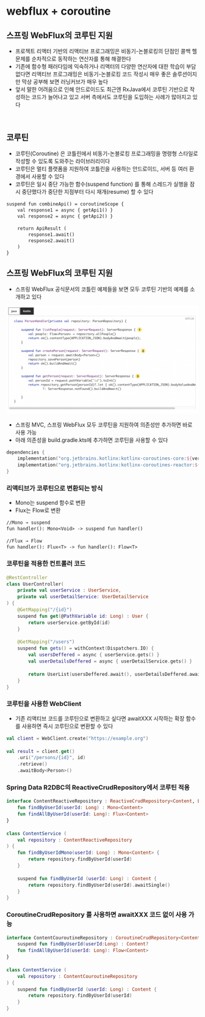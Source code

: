 # webflux + coroutine 

## 스프링 WebFlux의 코루틴 지원

- 프로젝트 리액터 기반의 리액티브 프로그래밍은 비동기-논블로킹의 단점인 콜백 헬 문제를 순차적으로 동작하는 연산자를 통해 해결한다
- 기존에 함수형 패러다임에 익숙하거나 리액터의 다양한 연산자에 대한 학습이 부담 없다면 리액티브 프로그래밍은 비동기-논블로킹 코드 작성시 매우 좋은 솔루션이지만 막상 공부해 보면 러닝커브가 매우 높다
- 앞서 말한 어려움으로 인해 안드로이드도 최근엔 RxJava에서 코루틴 기반으로 작성하는 코드가 늘어나고 있고 서버 측에서도 코루틴을 도입하는 사례가 많아지고 있다

<br/>

## 코루틴

- 코루틴(Coroutine) 은 코틀린에서 비동기-논블로킹 프로그래밍을 명령형 스타일로 작성할 수 있도록 도와주는 라이브러리이다
- 코루틴은 멀티 플랫폼을 지원하여 코틀린을 사용하는 안드로이드, 서버 등 여러 환경에서 사용할 수 있다
- 코루틴은 일시 중단 가능한 함수(suspend function) 를 통해 스레드가 실행을 잠시 중단했다가 중단한 지점부터 다시 재개(resume) 할 수 있다

```
suspend fun combineApi() = coroutineScope {
    val response1 = async { getApi1() }
    val response2 = async { getApi2() }
    
    return ApiResult (
        response1.await()
        response2.await()
    )
}
```


## 스프링 WebFlux의 코루틴 지원

- 스프링 WebFlux 공식문서의 코틀린 예제들을 보면 모두 코루틴 기반의 예제를 소개하고 있다

![img.png](../image/webflux_009_1.png)

- 스프링 MVC, 스프링 WebFlux 모두 코루틴을 지원하여 의존성만 추가하면 바로 사용 가능
- 아래 의존성을 build.gradle.kts에 추가하면 코루틴을 사용할 수 있다

```kotlin
dependencies {
    implementation("org.jetbrains.kotlinx:kotlinx-coroutines-core:${version}")
    implementation("org.jetbrains.kotlinx:kotlinx-coroutines-reactor:${version}")
}
```

### 리액티브가 코루틴으로 변환되는 방식

- Mono는 suspend 함수로 변환
- Flux는 Flow로 변환

```
//Mono → suspend
fun handler(): Mono<Void> -> suspend fun handler()

//Flux → Flow
fun handler(): Flux<T> -> fun handler(): Flow<T>
```

### 코루틴을 적용한 컨트롤러 코드

```kotlin
@RestController
class UserController(
    private val userService : UserService,
    private val userDetailService: UserDetailService
) {
    @GetMapping("/{id}")
    suspend fun get(@PathVariable id: Long) : User {
        return userService.getById(id)
    }
    
    @GetMapping("/users")
    suspend fun gets() = withContext(Dispatchers.IO) {
        val usersDeffered = async { userService.gets() }
        val userDetailsDeffered = async { userDetailService.gets() }
        
        return UserList(usersDeffered.await(), userDetailsDeffered.await())
    }
}
```

### 코루틴을 사용한 WebClient

- 기존 리액티브 코드를 코루틴으로 변환하고 싶다면 awaitXXX 시작하는 확장 함수를 사용하면 즉시 코루틴으로 변환할 수 있다

```kotlin
val client = WebClient.create("https://example.org")

val result = client.get()
    .uri("/persons/{id}", id)
    .retrieve()
    .awaitBody<Person>()
```

### Spring Data R2DBC의 ReactiveCrudRepository에서 코루틴 적용

```kotlin
interface ContentReactiveRepository : ReactiveCrudRepository<Content, Long> {
    fun findByUserId(userId: Long) : Mono<Content>
    fun findAllByUserId(userId: Long): Flux<Content>
}

class ContentService (
    val repository : ContentReactiveRepository
) {
    fun findByUserIdMono(userId: Long) : Mono<Content> {
        return repository.findByUserId(userId)
    }

    suspend fun findByUserId (userId: Long) : Content {
        return repository.findByUserId(userId).awaitSingle()
    }
}
```

### CoroutineCrudRepository 를 사용하면 awaitXXX 코드 없이 사용 가능

```kotlin
interface ContentCouroutineRepository : CoroutineCrudRepository<Content, Long> {
    suspend fun findByUserId(userId:Long) : Content?
    fun findAllByUserId(userId: Long): Flow<Content>
}

class ContentService (
    val repository : ContentCouroutineRepository
) {
    suspend fun findByUserId (userId: Long) : Content {
        return repository.findByUserId(userId)
    }
}
```

